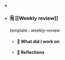 -
- ### 🗒️ [[Weekly review]]
  template:: weekly-review
	- #### 👷 What did I work on
	- #### 🤔 Reflections